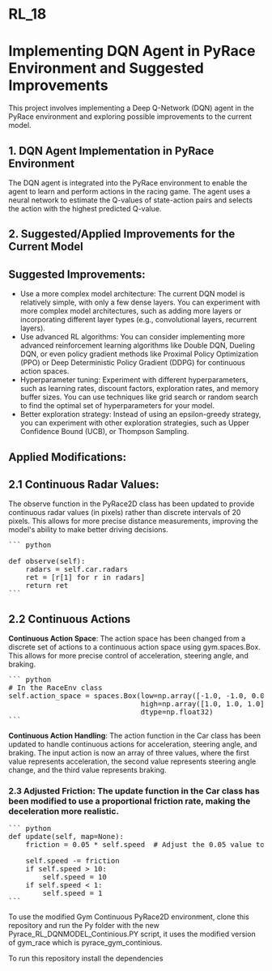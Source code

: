 # RL_18

# Implementing DQN Agent in PyRace Environment and Suggested Improvements

This project involves implementing a Deep Q-Network (DQN) agent in the PyRace environment and exploring possible improvements to the current model.

## 1. DQN Agent Implementation in PyRace Environment
The DQN agent is integrated into the PyRace environment to enable the agent to learn and perform actions in the racing game. The agent uses a neural network to estimate the Q-values of state-action pairs and selects the action with the highest predicted Q-value.

## 2. Suggested/Applied Improvements for the Current Model

## **Suggested Improvements**:
- Use a more complex model architecture:
    The current DQN model is relatively simple, with only a few dense layers. You can experiment with more complex model architectures, such as adding more layers or incorporating different layer types (e.g., convolutional layers, recurrent layers).
- Use advanced RL algorithms:
    You can consider implementing more advanced reinforcement learning algorithms like Double DQN, Dueling DQN, or even policy gradient methods like Proximal Policy Optimization (PPO) or Deep Deterministic Policy Gradient (DDPG) for continuous action spaces.
- Hyperparameter tuning:
    Experiment with different hyperparameters, such as learning rates, discount factors, exploration rates, and memory buffer sizes. You can use techniques like grid search or random search to find the optimal set of hyperparameters for your model.
- Better exploration strategy:
    Instead of using an epsilon-greedy strategy, you can experiment with other exploration strategies, such as Upper Confidence Bound (UCB), or Thompson Sampling.

## **Applied Modifications**:


## 2.1 **Continuous Radar Values**:
The observe function in the PyRace2D class has been updated to provide continuous radar values (in pixels) rather than discrete intervals of 20 pixels. This allows for more precise distance measurements, improving the model's ability to make better driving decisions.

<pre>
``` python

def observe(self):
    radars = self.car.radars
    ret = [r[1] for r in radars]
    return ret
```
</pre>

## 2.2 **Continuous Actions**

**Continuous Action Space**: The action space has been changed from a discrete set of actions to a continuous action space using gym.spaces.Box. This allows for more precise control of acceleration, steering angle, and braking.

<pre>
``` python
# In the RaceEnv class
self.action_space = spaces.Box(low=np.array([-1.0, -1.0, 0.0]),
                               high=np.array([1.0, 1.0, 1.0]),
                               dtype=np.float32)
```
</pre>

**Continuous Action Handling**: The action function in the Car class has been updated to handle continuous actions for acceleration, steering angle, and braking. The input action is now an array of three values, where the first value represents acceleration, the second value represents steering angle change, and the third value represents braking.

### 2.3 **Adjusted Friction**: The update function in the Car class has been modified to use a proportional friction rate, making the deceleration more realistic.

<pre>
``` python
def update(self, map=None):
    friction = 0.05 * self.speed  # Adjust the 0.05 value to change friction

    self.speed -= friction
    if self.speed > 10:
        self.speed = 10
    if self.speed < 1:
        self.speed = 1
```
</pre>

To use the modified Gym Continuous PyRace2D environment, clone this repository and run the Py folder with the new Pyrace_RL_DQNMODEL_Continious.PY script, it uses the modified version of gym_race which is pyrace_gym_continious. 


To run this repository install the dependencies